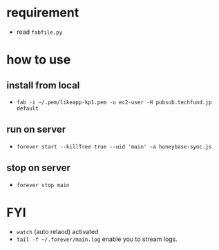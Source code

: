 # requirement
- read `fabfile.py`

# how to use
## install from local
- `fab -i ~/.pem/likeapp-kp1.pem -u ec2-user -H pubsub.techfund.jp default`

## run on server
- `forever start --killTree true --uid 'main' -a honeybase-sync.js`

## stop on server
- `forever stop main`

# FYI
- `watch` (auto relaod) activated
- `tail -f ~/.forever/main.log` enable you to stream logs.
